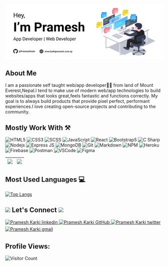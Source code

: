![Banner](./img/cover.jpg)

## About Me

I am a passionate self taught web/app developer👨‍💻 from land of Mount Everest,Nepal.I tend to make use of modern web/app technologies to build websites/apps that looks great,feels fantastic and functions correctly. My goal is to always build products that provide pixel perfect, performant experiences.I love creating open-source projects and contributing to the community.

## Mostly Work With ⚒

![HTML5](https://img.shields.io/badge/HTML5-E34F26?style=for-the-badge&logo=html5&logoColor=white)
![CSS3](https://img.shields.io/badge/CSS3-1572B6?style=for-the-badge&logo=css3&logoColor=white)
![SCSS](https://img.shields.io/badge/SCSS-C96196?style=for-the-badge&logo=sass&logoColor=white)
![JavaScript](https://img.shields.io/badge/JavaScript-F7DF1E?style=for-the-badge&logo=javascript&logoColor=black)
![React](https://img.shields.io/badge/React-20232A?style=for-the-badge&logo=react&logoColor=61DAFB)
![Bootstrap5](https://img.shields.io/badge/Bootstrap-563D7C?style=for-the-badge&logo=bootstrap&logoColor=white)
![C Sharp](https://img.shields.io/badge/C%20Sharp-712884?style=for-the-badge&logo=csharp&logoColor=white)
![Nodejs](https://img.shields.io/badge/Node.js-339933?style=for-the-badge&logo=nodedotjs&logoColor=white)
![Express JS](https://img.shields.io/badge/Express%20JS-ffffff?style=for-the-badge&logo=express&logoColor=black)
![MongoDB](https://img.shields.io/badge/MongoDB-4EA94B?style=for-the-badge&logo=mongodb&logoColor=white)
![Git](https://img.shields.io/badge/Git-EF4E32?style=for-the-badge&logo=git&logoColor=white)
![Markdown](https://img.shields.io/badge/Markdown-000000?style=for-the-badge&logo=markdown&logoColor=white)
![NPM](https://img.shields.io/badge/npm-CB3837?style=for-the-badge&logo=npm&logoColor=white)
![Heroku](https://img.shields.io/badge/Heroku-430098?style=for-the-badge&logo=heroku&logoColor=white)
![Firebase](https://img.shields.io/badge/firebase-ffca28?style=for-the-badge&logo=firebase&logoColor=black)
![Postman](https://img.shields.io/badge/Postman-FF6C37?style=for-the-badge&logo=Postman&logoColor=white)
![VSCode](https://img.shields.io/badge/Visual_Studio_Code-0078D4?style=for-the-badge&logo=visual%20studio%20code&logoColor=white)
![Figma](https://img.shields.io/badge/Figma-F24E1E?style=for-the-badge&logo=figma&logoColor=white)

|<img src="https://github-readme-stats.vercel.app/api?username=PrameshKarki&&show_icons=true&count_private=true&include_all_commits=true"/>|<img src="https://github-readme-streak-stats.herokuapp.com/?user=PrameshKarki"/>|
|---|---|

## Most Used Languages 💻

[![Top Langs](https://github-readme-stats.vercel.app/api/top-langs/?username=PrameshKarki&layout=compact)](https://github.com/PrameshKarki)


## <img src="https://media.giphy.com/media/5WJ6SOKeNKrSzblU4R/giphy.gif" width="25"> Let's Connect <img src="https://raw.githubusercontent.com/ShahriarShafin/ShahriarShafin/main/Assets/handshake.gif" height="32px">

<div>
 <a href="https://www.linkedin.com/in/pramesh-karki-7462a21b4" target="_blank">
<img src=https://img.shields.io/badge/linkedin-%231E77B5.svg?&style=for-the-badge&logo=linkedin&logoColor=white alt="Pramesh Karki linkedin" style="margin-bottom: 5px;" />
</a>
  
 <a href="https://github.com/PrameshKarki" target="_blank">
<img src=https://img.shields.io/badge/GitHub-100000?style=for-the-badge&logo=github&logoColor=white alt="Pramesh Karki GitHub" style="margin-bottom: 5px;" />
</a>
  
 <a href="https://twitter.com/PrameshKarki07" target="_blank">
<img src=https://img.shields.io/badge/twitter-%2300acee.svg?&style=for-the-badge&logo=twitter&logoColor=white alt="Pramesh Karki twitter" style="margin-bottom: 5px;" />
</a>

<a href="mailto:prameshkarki0407@gmail.com" target="_blank">
<img src=https://img.shields.io/badge/Gmail-D14836?style=for-the-badge&logo=gmail&logoColor=white alt="Pramesh Karki gmail" style="margin-bottom: 5px;" />
</a>
  
</div>  

## Profile Views:
![Visitor Count](https://profile-counter.glitch.me/PrameshKarki/count.svg)
